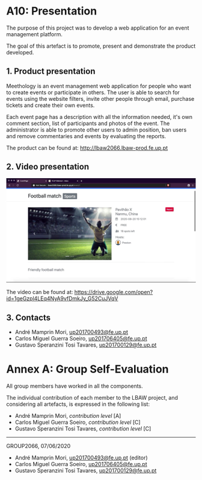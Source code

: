 # A10: Presentation

The purpose of this project was to develop a web application for an event management platform.

The goal of this artefact is to promote, present and demonstrate the product developed.

## 1. Product presentation

Meethology is an event management web application for people who want to create events or participate in others.
The user is able to search for events using the website filters, invite other people through email, purchase tickets and create their own events.

Each event page has a description with all the information needed, it's own comment section, list of participants and photos of the event.
The administrator is able to promote other users to admin position, ban users and remove commentaries and events by evaluating the reports.

The product can be found at: http://lbaw2066.lbaw-prod.fe.up.pt

## 2. Video presentation

![Video Screenshot](images/screenshots/video.png)

The video can be found at: https://drive.google.com/open?id=1geGzpl4LEq4NyA9vfDmkJy_G52CuJVqV

## 3. Contacts

* André Mamprin Mori, up201700493@fe.up.pt
* Carlos Miguel Guerra Soeiro, up201706405@fe.up.pt
* Gustavo Speranzini Tosi Tavares, up201700129@fe.up.pt

# Annex A: Group Self-Evaluation

All group members have worked in all the components.

The individual contribution of each member to the LBAW project, and considering all artefacts, is expressed in the following list:

* André Mamprin Mori, _contribution level_ [A]
* Carlos Miguel Guerra Soeiro, _contribution level_ [C]
* Gustavo Speranzini Tosi Tavares,  _contribution level_ [C]

***
GROUP2066, 07/06/2020
 
* André Mamprin Mori, up201700493@fe.up.pt (editor)
* Carlos Miguel Guerra Soeiro, up201706405@fe.up.pt
* Gustavo Speranzini Tosi Tavares, up201700129@fe.up.pt

